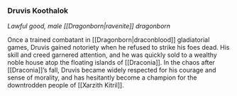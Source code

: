 ### Druvis Koothalok

_Lawful good, male [[Dragonborn|ravenite]] dragonborn_

Once a trained combatant in [[Dragonborn|draconblood]] gladiatorial games, Druvis gained notoriety when he refused to strike his foes dead. His skill and creed garnered attention, and he was quickly sold to a wealthy noble house atop the floating islands of [[Draconia]]. In the chaos after [[Draconia]]’s fall, Druvis became widely respected for his courage and sense of morality, and has hesitantly become a champion for the downtrodden people of [[Xarzith Kitril]].